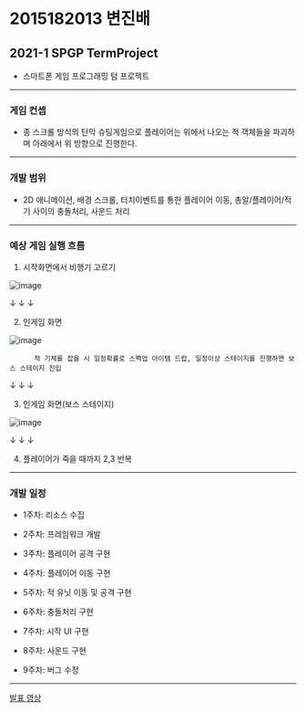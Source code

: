 # 2015182013 변진배
## 2021-1 SPGP TermProject
- 스마트폰 게임 프로그래밍 텀 프로젝트

---------------------------------------------------------------------------------------------------------------

### 게임 컨셉
- 종 스크롤 방식의 탄막 슈팅게임으로 플레이어는 위에서 나오는 적 객체들을 파괴하며 아래에서 위 방향으로 진행한다.

---------------------------------------------------------------------------------------------------------------

### 개발 범위
- 2D 애니메이션, 배경 스크롤, 터치이벤트를 통한 플레이어 이동, 총알/플레이어/적기 사이의 충돌처리, 사운드 처리 
  

---------------------------------------------------------------------------------------------------------------

### 예상 게임 실행 흐름
1. 시작화면에서 비행기 고르기

 ![image](https://user-images.githubusercontent.com/22373033/113483609-546d5000-94df-11eb-8cbb-beb8aa7da9ed.png)


   ↓ ↓ ↓


2. 인게임 화면

![image](https://user-images.githubusercontent.com/22373033/113483747-f8ef9200-94df-11eb-99fa-a38ba4fcb672.png)

          적 기체를 잡을 시 일정확률로 스펙업 아이템 드랍, 일정이상 스테이지를 진행하면 보스 스테이지 진입


   ↓ ↓ ↓


3. 인게임 화면(보스 스테이지)

![image](https://user-images.githubusercontent.com/22373033/113483666-95fdfb00-94df-11eb-8c51-9452902deabf.png)


   ↓ ↓ ↓


4. 플레이어가 죽을 때까지 2,3 반복

---------------------------------------------------------------------------------------------------------------

### 개발 일정

- 1주차: 리소스 수집

- 2주차: 프레임워크 개발

- 3주차: 플레이어 공격 구현

- 4주차: 플레이어 이동 구현

- 5주차: 적 유닛 이동 및 공격 구현

- 6주차: 충돌처리 구현

- 7주차: 시작 UI 구현

- 8주차: 사운드 구현

- 9주차: 버그 수정

---------------------------------------------------------------------------------------------------------------
[발표 영상](https://www.youtube.com/watch?v=q3mua0177DU "2021-1 SPGP TermProject")









